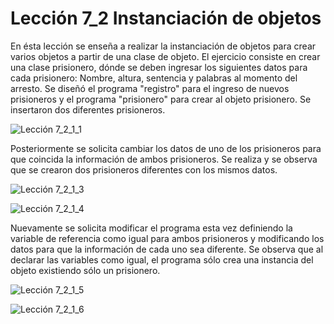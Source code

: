 # Lección 7_2 Instanciación de objetos

En ésta lección se enseña a realizar la instanciación de objetos para crear varios objetos a partir de una clase de objeto.
El ejercicio consiste en crear una clase prisionero, dónde se deben ingresar los siguientes datos para cada prisionero: Nombre, altura, sentencia y palabras al momento del arresto.
Se diseñó el programa "registro" para el ingreso de nuevos prisioneros y el programa "prisionero" para crear al objeto prisionero.
Se insertaron dos diferentes prisioneros.

![Lección 7_2_1_1](https://user-images.githubusercontent.com/54320247/68538225-843e1580-0336-11ea-8919-13c6f7586bdd.jpg)

Posteriormente se solicita cambiar los datos de uno de los prisioneros para que coincida la información de ambos prisioneros. Se realiza y se observa que se crearon dos prisioneros diferentes con los mismos datos.

![Lección 7_2_1_3](https://user-images.githubusercontent.com/54320247/68538226-843e1580-0336-11ea-952f-486d6e7b7c34.jpg)

![Lección 7_2_1_4](https://user-images.githubusercontent.com/54320247/68538227-84d6ac00-0336-11ea-8a29-98ccd61ec6eb.jpg)

Nuevamente se solicita modificar el programa esta vez definiendo la variable de referencia como igual para ambos prisioneros y modificando los datos para que la información de cada uno sea diferente. 
Se observa que al declarar las variables como igual, el programa sólo crea una instancia del objeto existiendo sólo un prisionero.

![Lección 7_2_1_5](https://user-images.githubusercontent.com/54320247/68538228-84d6ac00-0336-11ea-8c8e-06cd56b3baa9.jpg)

![Lección 7_2_1_6](https://user-images.githubusercontent.com/54320247/68538229-84d6ac00-0336-11ea-84b5-c02a83c1aa6b.jpg)
